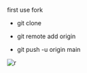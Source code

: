 first use fork 
+ git clone 

+ git remote add origin

+ git push -u origin main

![r](./import/r.jpg)